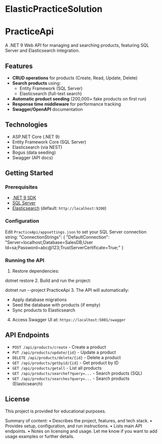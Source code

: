 # ElasticPracticeSolution

# PracticeApi

A .NET 9 Web API for managing and searching products, featuring SQL Server and Elasticsearch integration.

## Features

- **CRUD operations** for products (Create, Read, Update, Delete)
- **Search products** using:
  - Entity Framework (SQL Server)
  - Elasticsearch (full-text search)
- **Automatic product seeding** (200,000+ fake products on first run)
- **Response time middleware** for performance tracking
- **Swagger/OpenAPI** documentation

## Technologies

- ASP.NET Core (.NET 9)
- Entity Framework Core (SQL Server)
- Elasticsearch (via NEST)
- Bogus (data seeding)
- Swagger (API docs)

## Getting Started

### Prerequisites

- [.NET 9 SDK](https://dotnet.microsoft.com/download)
- [SQL Server](https://www.microsoft.com/en-us/sql-server)
- [Elasticsearch](https://www.elastic.co/downloads/elasticsearch) (default: `http://localhost:9200`)

### Configuration

Edit `PracticeApi/appsettings.json` to set your SQL Server connection string:
"ConnectionStrings": { "DefaultConnection": "Server=localhost;Database=SalesDB;User Id=sa;Password=abc@123;TrustServerCertificate=True;" }


### Running the API

1. Restore dependencies:

dotnet restore
2. Build and run the project:

dotnet run --project PracticeApi
3. The API will automatically:
- Apply database migrations
- Seed the database with products (if empty)
- Sync products to Elasticsearch

4. Access Swagger UI at: `https://localhost:5001/swagger`

## API Endpoints

- `POST /api/products/create` - Create a product
- `PUT /api/products/update/{id}` - Update a product
- `DELETE /api/products/delete/{id}` - Delete a product
- `GET /api/products/getbyid/{id}` - Get product by ID
- `GET /api/products/getall` - List all products
- `GET /api/products/searchef?query=...` - Search products (SQL)
- `GET /api/products/searches?query=...` - Search products (Elasticsearch)

## License

This project is provided for educational purposes.

Summary of content:
•	Describes the project, features, and tech stack.
•	Provides setup, configuration, and run instructions.
•	Lists main API endpoints.
•	Notes on licensing and usage.
Let me know if you want to add usage examples or further details.